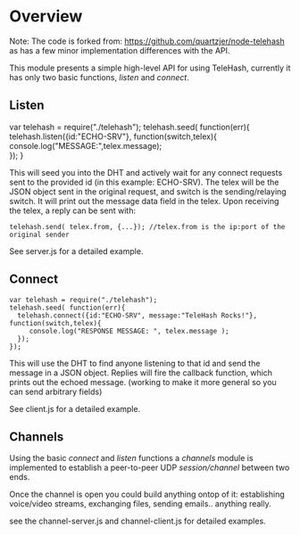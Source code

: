 # Overview

Note: The code is forked from: https://github.com/quartzjer/node-telehash as has a few minor implementation differences with the API.

This module presents a simple high-level API for using TeleHash, currently it has only two basic functions, *listen* and *connect*.

## Listen

   var telehash = require("./telehash");
   telehash.seed( function(err){
     telehash.listen({id:"ECHO-SRV"}, function(switch,telex){					
       console.log("MESSAGE:",telex.message);		
     });
   }

This will seed you into the DHT and actively wait for any connect requests sent to the provided id (in this example: ECHO-SRV). The telex will be the JSON object sent in the original request, and switch is the sending/relaying switch. It will print out the message data field in the telex. Upon receiving the telex, a reply can be sent with:

    telehash.send( telex.from, {...}); //telex.from is the ip:port of the original sender


See server.js for a detailed example.

## Connect

    var telehash = require("./telehash");
    telehash.seed( function(err){
      telehash.connect({id:"ECHO-SRV", message:"TeleHash Rocks!"}, function(switch,telex){		
         console.log("RESPONSE MESSAGE: ", telex.message );
      });
    });

This will use the DHT to find anyone listening to that id and send the message in a JSON object. Replies will fire the callback function, which prints out the echoed message. (working to make it more general so you can send arbitrary fields)

See client.js for a detailed example.

## Channels

Using the basic *connect* and *listen* functions a *channels* module is implemented to establish a peer-to-peer UDP *session/channel* between two ends.

Once the channel is open you could build anything ontop of it: establishing voice/video streams, exchanging files, sending emails.. anything really.

see the channel-server.js and channel-client.js for detailed examples.



